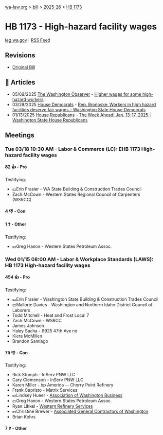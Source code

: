 [wa-law.org](/) > [bill](/bill/) > [2025-26](/bill/2025-26/) > [HB 1173](/bill/2025-26/hb/1173/)

# HB 1173 - High-hazard facility wages
[leg.wa.gov](https://app.leg.wa.gov/billsummary?BillNumber=1173&Year=2025&Initiative=false) | [RSS Feed](./rss.xml)

## Revisions
* [Original Bill](1/)

## 📰 Articles
* 05/09/2025 [The Washington Observer](/org/the_washington_observer/) - [Higher wages for some high-hazard workers](https://washingtonobserver.substack.com/p/higher-wages-for-some-high-hazard#:~:text=House%20Bill%201173)
* 03/28/2025 [House Democrats](/org/house_democrats/) - [Rep. Bronoske: Workers in high hazard facilities deserve fair wages – Washington State House Democrats](https://housedemocrats.wa.gov/blog/2025/03/28/rep-bronoske-workers-in-high-hazard-facilities-deserve-fair-wages/#:~:text=HB%201173)
* 01/13/2025 [House Republicans](/org/house_republicans/) - [The Week Ahead: Jan. 13-17, 2025 | Washington State House Republicans](https://houserepublicans.wa.gov/week/the-week-ahead-jan-13-17-2025/#:~:text=HB%201173)

## Meetings
### Tue 03/18 10:30 AM - Labor & Commerce (LC): EHB 1173 High-hazard facility wages
#### 82 👍 - Pro
Testifying:
* 💵Erin Frasier - WA State Building & Construction Trades Council
* Zach McCown - Western States Regional Council of Carpenters (WSRCC)

#### 4 👎 - Con

#### 1 ❓ - Other
Testifying:
* 💵Greg Hanon - Western States Petroleum Assoc.

### Wed 01/15 08:00 AM - Labor & Workplace Standards (LAWS): HB 1173 High-hazard facility wages
#### 454 👍 - Pro
Testifying:
* 💵Erin Frasier - Washington State Building & Construction Trades Council
* 💵Mallorie Davies - Washington and Northern Idaho District Council of Laborers
* Todd Mitchell - Heat and Frost Local 7
* Zach McCown - WSRCC
* James Johnson
* Haley Sacha - 6925 47th Ave ne
* Kiera McMillen
* Brandon Santiago

#### 75 👎 - Con
Testifying:
* Rick Stumph - InServ PNW LLC
* Cary Clemenson - InServ PNW LLC
* Karen Miller - bp America -- Cherry Point Refinery
* Frank Capristo - Matrix Services
* 💵Lindsey Hueer - [Association of Washington Business](/org/association_of_washington_business/)
* 💵Greg Hanon - Western States Petroleum Assoc.
* Ryan Likkel - [Western Refinery Services](/org/western_refinery_services/)
* 💵Christine Brewer - [Associated General Contractors of Washington](/org/associated_general_contractors_of_washington/)
* Brian Kohrs

#### 7 ❓ - Other
